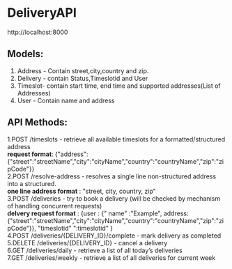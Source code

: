 # DeliveryAPI
http://localhost:8000
## Models:
1. Address - Contain street,city,country and zip.
2. Delivery - contain Status,Timeslotid and User
3. Timeslot- contain start time, end time and supported addresses(List of Addresses)
4. User - Contain name and address

## API Methods:

1.POST /timeslots - retrieve all available timeslots for a formatted/structured address
<br />
      **request format**:  {"address": {"street":"streetName","city":"cityName","country":"countryName","zip":"zipCode"}}
   <br />
2.POST /resolve-address - resolves a single line non-structured address into a structured.
<br />
 **one line address format** : "street, city, country, zip"
 <br />
3.POST /deliveries - try to book a delivery (will be checked by mechanism of handling concurrent requests)
<br />
  **delvery request format** : {user : {" name" :"Example", address:{"street":"streetName","city":"cityName","country":"countryName","zip":"zipCode"}},
                            "timeslotid" ":timeslotid"
                                                }
 <br />
4.POST /deliveries/{DELIVERY_ID}/complete - mark delivery as completed
<br />
5.DELETE /deliveries/{DELIVERY_ID} - cancel a delivery
<br />
6.GET /deliveries/daily - retrieve a list of all today’s deliveries
<br />
7.GET /deliveries/weekly - retrieve a list of all deliveries for current week
<br />

